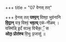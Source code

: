 +++
title = "07 वेनस् तत्"

+++
वे॒नस् तत् **पश्य॒न्** विश्वा॒ भुव॑नानि   
**वि॒द्वान्** यत्र॒ विश्वं॒ **भव॒त्य्** एक॑-नीळम् ।  
यस्मि॑न्नि् इ॒दँ सञ्च॒ विचैक॒ँ॒ स  
**ओतः॒ प्रोत॑श्च** वि॒भुः प्र॒जासु॑ ॥